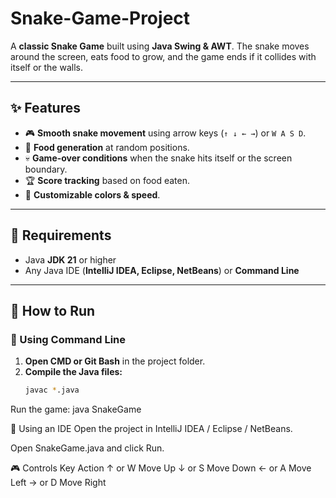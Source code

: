 # Snake-Game-Project

A **classic Snake Game** built using **Java Swing & AWT**. The snake moves around the screen, eats food to grow, and the game ends if it collides with itself or the walls.

---

## **✨ Features**
- 🎮 **Smooth snake movement** using arrow keys (`↑ ↓ ← →`) or `W A S D`.
- 🍎 **Food generation** at random positions.
- 💀 **Game-over conditions** when the snake hits itself or the screen boundary.
- 🏆 **Score tracking** based on food eaten.
- 🎨 **Customizable colors & speed**.

---

## **🔧 Requirements**
- Java **JDK 21** or higher
- Any Java IDE (**IntelliJ IDEA, Eclipse, NetBeans**) or **Command Line**

---

## **🚀 How to Run**
### **🔹 Using Command Line**
1. **Open CMD or Git Bash** in the project folder.
2. **Compile the Java files:**
   ```sh
   javac *.java

Run the game:
java SnakeGame


🔹 Using an IDE
Open the project in IntelliJ IDEA / Eclipse / NetBeans.

Open SnakeGame.java and click Run.



🎮 Controls
Key	Action
↑ or W	Move Up
↓ or S	Move Down
← or A	Move Left
→ or D	Move Right
